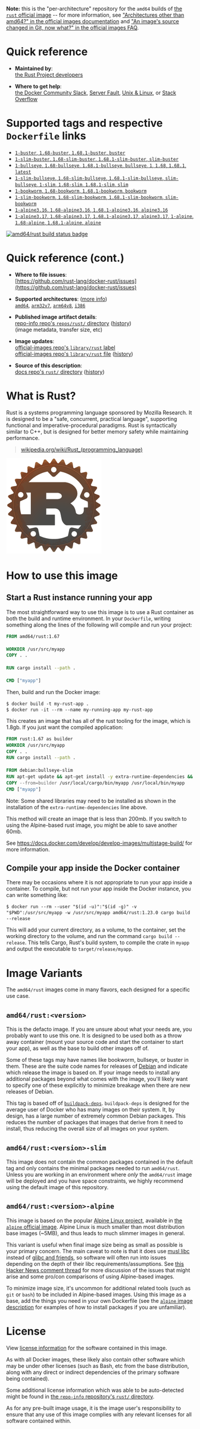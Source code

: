 <!--

********************************************************************************

WARNING:

    DO NOT EDIT "rust/README.md"

    IT IS AUTO-GENERATED

    (from the other files in "rust/" combined with a set of templates)

********************************************************************************

-->

**Note:** this is the "per-architecture" repository for the `amd64` builds of [the `rust` official image](https://hub.docker.com/_/rust) -- for more information, see ["Architectures other than amd64?" in the official images documentation](https://github.com/docker-library/official-images#architectures-other-than-amd64) and ["An image's source changed in Git, now what?" in the official images FAQ](https://github.com/docker-library/faq#an-images-source-changed-in-git-now-what).

# Quick reference

-	**Maintained by**:  
	[the Rust Project developers](https://github.com/rust-lang/docker-rust)

-	**Where to get help**:  
	[the Docker Community Slack](https://dockr.ly/comm-slack), [Server Fault](https://serverfault.com/help/on-topic), [Unix & Linux](https://unix.stackexchange.com/help/on-topic), or [Stack Overflow](https://stackoverflow.com/help/on-topic)

# Supported tags and respective `Dockerfile` links

-	[`1-buster`, `1.68-buster`, `1.68.1-buster`, `buster`](https://github.com/rust-lang/docker-rust/blob/bf46e4541bbb57fb6816926a593aa568c43806f0/1.68.1/buster/Dockerfile)
-	[`1-slim-buster`, `1.68-slim-buster`, `1.68.1-slim-buster`, `slim-buster`](https://github.com/rust-lang/docker-rust/blob/bf46e4541bbb57fb6816926a593aa568c43806f0/1.68.1/buster/slim/Dockerfile)
-	[`1-bullseye`, `1.68-bullseye`, `1.68.1-bullseye`, `bullseye`, `1`, `1.68`, `1.68.1`, `latest`](https://github.com/rust-lang/docker-rust/blob/bf46e4541bbb57fb6816926a593aa568c43806f0/1.68.1/bullseye/Dockerfile)
-	[`1-slim-bullseye`, `1.68-slim-bullseye`, `1.68.1-slim-bullseye`, `slim-bullseye`, `1-slim`, `1.68-slim`, `1.68.1-slim`, `slim`](https://github.com/rust-lang/docker-rust/blob/bf46e4541bbb57fb6816926a593aa568c43806f0/1.68.1/bullseye/slim/Dockerfile)
-	[`1-bookworm`, `1.68-bookworm`, `1.68.1-bookworm`, `bookworm`](https://github.com/rust-lang/docker-rust/blob/bf46e4541bbb57fb6816926a593aa568c43806f0/1.68.1/bookworm/Dockerfile)
-	[`1-slim-bookworm`, `1.68-slim-bookworm`, `1.68.1-slim-bookworm`, `slim-bookworm`](https://github.com/rust-lang/docker-rust/blob/bf46e4541bbb57fb6816926a593aa568c43806f0/1.68.1/bookworm/slim/Dockerfile)
-	[`1-alpine3.16`, `1.68-alpine3.16`, `1.68.1-alpine3.16`, `alpine3.16`](https://github.com/rust-lang/docker-rust/blob/bf46e4541bbb57fb6816926a593aa568c43806f0/1.68.1/alpine3.16/Dockerfile)
-	[`1-alpine3.17`, `1.68-alpine3.17`, `1.68.1-alpine3.17`, `alpine3.17`, `1-alpine`, `1.68-alpine`, `1.68.1-alpine`, `alpine`](https://github.com/rust-lang/docker-rust/blob/bf46e4541bbb57fb6816926a593aa568c43806f0/1.68.1/alpine3.17/Dockerfile)

[![amd64/rust build status badge](https://img.shields.io/jenkins/s/https/doi-janky.infosiftr.net/job/multiarch/job/amd64/job/rust.svg?label=amd64/rust%20%20build%20job)](https://doi-janky.infosiftr.net/job/multiarch/job/amd64/job/rust/)

# Quick reference (cont.)

-	**Where to file issues**:  
	[https://github.com/rust-lang/docker-rust/issues](https://github.com/rust-lang/docker-rust/issues)

-	**Supported architectures**: ([more info](https://github.com/docker-library/official-images#architectures-other-than-amd64))  
	[`amd64`](https://hub.docker.com/r/amd64/rust/), [`arm32v7`](https://hub.docker.com/r/arm32v7/rust/), [`arm64v8`](https://hub.docker.com/r/arm64v8/rust/), [`i386`](https://hub.docker.com/r/i386/rust/)

-	**Published image artifact details**:  
	[repo-info repo's `repos/rust/` directory](https://github.com/docker-library/repo-info/blob/master/repos/rust) ([history](https://github.com/docker-library/repo-info/commits/master/repos/rust))  
	(image metadata, transfer size, etc)

-	**Image updates**:  
	[official-images repo's `library/rust` label](https://github.com/docker-library/official-images/issues?q=label%3Alibrary%2Frust)  
	[official-images repo's `library/rust` file](https://github.com/docker-library/official-images/blob/master/library/rust) ([history](https://github.com/docker-library/official-images/commits/master/library/rust))

-	**Source of this description**:  
	[docs repo's `rust/` directory](https://github.com/docker-library/docs/tree/master/rust) ([history](https://github.com/docker-library/docs/commits/master/rust))

# What is Rust?

Rust is a systems programming language sponsored by Mozilla Research. It is designed to be a "safe, concurrent, practical language", supporting functional and imperative-procedural paradigms. Rust is syntactically similar to C++, but is designed for better memory safety while maintaining performance.

> [wikipedia.org/wiki/Rust_(programming_language)](https://en.wikipedia.org/wiki/Rust_%28programming_language%29)

![logo](https://raw.githubusercontent.com/docker-library/docs/a11c341c57de07fbccfed7b21ea92d4bc40130a2/rust/logo.png)

# How to use this image

## Start a Rust instance running your app

The most straightforward way to use this image is to use a Rust container as both the build and runtime environment. In your `Dockerfile`, writing something along the lines of the following will compile and run your project:

```dockerfile
FROM amd64/rust:1.67

WORKDIR /usr/src/myapp
COPY . .

RUN cargo install --path .

CMD ["myapp"]
```

Then, build and run the Docker image:

```console
$ docker build -t my-rust-app .
$ docker run -it --rm --name my-running-app my-rust-app
```

This creates an image that has all of the rust tooling for the image, which is 1.8gb. If you just want the compiled application:

```dockerfile
FROM rust:1.67 as builder
WORKDIR /usr/src/myapp
COPY . .
RUN cargo install --path .

FROM debian:bullseye-slim
RUN apt-get update && apt-get install -y extra-runtime-dependencies && rm -rf /var/lib/apt/lists/*
COPY --from=builder /usr/local/cargo/bin/myapp /usr/local/bin/myapp
CMD ["myapp"]
```

Note: Some shared libraries may need to be installed as shown in the installation of the `extra-runtime-dependencies` line above.

This method will create an image that is less than 200mb. If you switch to using the Alpine-based rust image, you might be able to save another 60mb.

See https://docs.docker.com/develop/develop-images/multistage-build/ for more information.

## Compile your app inside the Docker container

There may be occasions where it is not appropriate to run your app inside a container. To compile, but not run your app inside the Docker instance, you can write something like:

```console
$ docker run --rm --user "$(id -u)":"$(id -g)" -v "$PWD":/usr/src/myapp -w /usr/src/myapp amd64/rust:1.23.0 cargo build --release
```

This will add your current directory, as a volume, to the container, set the working directory to the volume, and run the command `cargo build --release`. This tells Cargo, Rust's build system, to compile the crate in `myapp` and output the executable to `target/release/myapp`.

# Image Variants

The `amd64/rust` images come in many flavors, each designed for a specific use case.

## `amd64/rust:<version>`

This is the defacto image. If you are unsure about what your needs are, you probably want to use this one. It is designed to be used both as a throw away container (mount your source code and start the container to start your app), as well as the base to build other images off of.

Some of these tags may have names like bookworm, bullseye, or buster in them. These are the suite code names for releases of [Debian](https://wiki.debian.org/DebianReleases) and indicate which release the image is based on. If your image needs to install any additional packages beyond what comes with the image, you'll likely want to specify one of these explicitly to minimize breakage when there are new releases of Debian.

This tag is based off of [`buildpack-deps`](https://hub.docker.com/_/buildpack-deps/). `buildpack-deps` is designed for the average user of Docker who has many images on their system. It, by design, has a large number of extremely common Debian packages. This reduces the number of packages that images that derive from it need to install, thus reducing the overall size of all images on your system.

## `amd64/rust:<version>-slim`

This image does not contain the common packages contained in the default tag and only contains the minimal packages needed to run `amd64/rust`. Unless you are working in an environment where *only* the `amd64/rust` image will be deployed and you have space constraints, we highly recommend using the default image of this repository.

## `amd64/rust:<version>-alpine`

This image is based on the popular [Alpine Linux project](https://alpinelinux.org), available in [the `alpine` official image](https://hub.docker.com/_/alpine). Alpine Linux is much smaller than most distribution base images (~5MB), and thus leads to much slimmer images in general.

This variant is useful when final image size being as small as possible is your primary concern. The main caveat to note is that it does use [musl libc](https://musl.libc.org) instead of [glibc and friends](https://www.etalabs.net/compare_libcs.html), so software will often run into issues depending on the depth of their libc requirements/assumptions. See [this Hacker News comment thread](https://news.ycombinator.com/item?id=10782897) for more discussion of the issues that might arise and some pro/con comparisons of using Alpine-based images.

To minimize image size, it's uncommon for additional related tools (such as `git` or `bash`) to be included in Alpine-based images. Using this image as a base, add the things you need in your own Dockerfile (see the [`alpine` image description](https://hub.docker.com/_/alpine/) for examples of how to install packages if you are unfamiliar).

# License

View [license information](https://www.rust-lang.org/en-US/legal.html) for the software contained in this image.

As with all Docker images, these likely also contain other software which may be under other licenses (such as Bash, etc from the base distribution, along with any direct or indirect dependencies of the primary software being contained).

Some additional license information which was able to be auto-detected might be found in [the `repo-info` repository's `rust/` directory](https://github.com/docker-library/repo-info/tree/master/repos/rust).

As for any pre-built image usage, it is the image user's responsibility to ensure that any use of this image complies with any relevant licenses for all software contained within.
